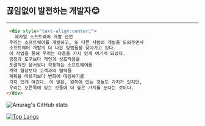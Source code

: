 ## 끊임없이 발전하는 개발자😊
---
```html
 <div style="text-align:center;">
   애자일 소프트웨어 개발 선언
 우리는 소프트웨어를 개발하고, 또 다른 사람의 개발을 도와주면서
 소프트웨어 개발의 더 나은 방법들을 찾아가고 있다.
 이 작업을 통해 우리는 다음을 가치 있게 여기게 되었다.
 공정과 도구보다 개인과 상호작용을
 포괄적인 문서보다 작동하는 소프트웨어를
 계약 협상보다 고객과의 협력을
 계획을 따르기보다 변화에 대응하기를
 가치 있게 여긴다. 이 말은, 왼쪽에 있는 것들도 가치가 있지만,
 우리는 오른쪽에 있는 것들에 더 높은 가치를 둔다는 것이다.
</div>
```

<!--
**https://github.com/anuraghazra/github-readme-stats/blob/master/docs/readme_kr.md
**Hooneats/Hooneats** is a ✨ _special_ ✨ repository because its `README.md` (this file) appears on your GitHub profile.

Here are some ideas to get you started:

- 🔭 I’m currently working on ...
- 🌱 I’m currently learning ...
- 👯 I’m looking to collaborate on ...
- 🤔 I’m looking for help with ...
- 💬 Ask me about ...
- 📫 How to reach me: ...
- 😄 Pronouns: ...
- ⚡ Fun fact: ...
-->

<!-- 총 커밋 수에 비공개 기여도 (private contribs) 수 추가하기 -->
<!-- 아이콘 표시하기 -->
![Anurag's GitHub stats](https://github-readme-stats.vercel.app/api?username=Hooneats&show_icons=true&count_private=true&hide=contribs,prs)

[![Top Langs](https://github-readme-stats.vercel.app/api/top-langs/?username=Hooneats&layout=compact&hide=TeX,css,html)](https://github.com/Hooneats)






